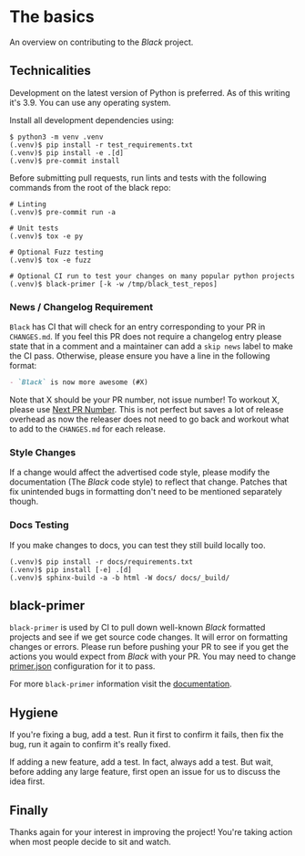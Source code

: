 # The basics

An overview on contributing to the _Black_ project.

## Technicalities

Development on the latest version of Python is preferred. As of this writing it's 3.9.
You can use any operating system.

Install all development dependencies using:

```console
$ python3 -m venv .venv
(.venv)$ pip install -r test_requirements.txt
(.venv)$ pip install -e .[d]
(.venv)$ pre-commit install
```

Before submitting pull requests, run lints and tests with the following commands from
the root of the black repo:

```console
# Linting
(.venv)$ pre-commit run -a

# Unit tests
(.venv)$ tox -e py

# Optional Fuzz testing
(.venv)$ tox -e fuzz

# Optional CI run to test your changes on many popular python projects
(.venv)$ black-primer [-k -w /tmp/black_test_repos]
```

### News / Changelog Requirement

`Black` has CI that will check for an entry corresponding to your PR in `CHANGES.md`. If
you feel this PR does not require a changelog entry please state that in a comment and a
maintainer can add a `skip news` label to make the CI pass. Otherwise, please ensure you
have a line in the following format:

```md
- `Black` is now more awesome (#X)
```

Note that X should be your PR number, not issue number! To workout X, please use
[Next PR Number](https://ichard26.github.io/next-pr-number/?owner=psf&name=black). This
is not perfect but saves a lot of release overhead as now the releaser does not need to
go back and workout what to add to the `CHANGES.md` for each release.

### Style Changes

If a change would affect the advertised code style, please modify the documentation (The
_Black_ code style) to reflect that change. Patches that fix unintended bugs in
formatting don't need to be mentioned separately though.

### Docs Testing

If you make changes to docs, you can test they still build locally too.

```console
(.venv)$ pip install -r docs/requirements.txt
(.venv)$ pip install [-e] .[d]
(.venv)$ sphinx-build -a -b html -W docs/ docs/_build/
```

## black-primer

`black-primer` is used by CI to pull down well-known _Black_ formatted projects and see
if we get source code changes. It will error on formatting changes or errors. Please run
before pushing your PR to see if you get the actions you would expect from _Black_ with
your PR. You may need to change
[primer.json](https://github.com/psf/black/blob/main/src/black_primer/primer.json)
configuration for it to pass.

For more `black-primer` information visit the
[documentation](./gauging_changes.md#black-primer).

## Hygiene

If you're fixing a bug, add a test. Run it first to confirm it fails, then fix the bug,
run it again to confirm it's really fixed.

If adding a new feature, add a test. In fact, always add a test. But wait, before adding
any large feature, first open an issue for us to discuss the idea first.

## Finally

Thanks again for your interest in improving the project! You're taking action when most
people decide to sit and watch.
